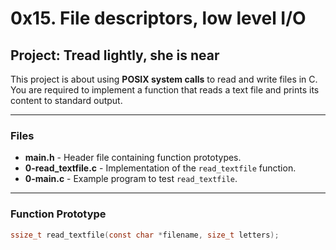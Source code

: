 # 0x15. File descriptors, low level I/O

## Project: Tread lightly, she is near

This project is about using **POSIX system calls** to read and write files in C.  
You are required to implement a function that reads a text file and prints its content to standard output.

---

### Files

- **main.h** - Header file containing function prototypes.
- **0-read_textfile.c** - Implementation of the `read_textfile` function.
- **0-main.c** - Example program to test `read_textfile`.

---

### Function Prototype

```c
ssize_t read_textfile(const char *filename, size_t letters);
